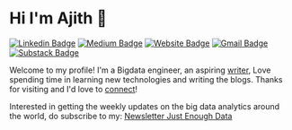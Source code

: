# Hi I'm Ajith 👋
[![Linkedin Badge](https://img.shields.io/badge/-ajshetty28-blue?style=flat&logo=Linkedin&logoColor=white&link=https://www.linkedin.com/in/ajshetty28/)](https://www.linkedin.com/in/ajshetty28/)
[![Medium Badge](https://img.shields.io/badge/-ajithshetty28-000000?style=flat&labelColor=000000&logo=Medium&link=https://ajithshetty28.medium.com/)](https://ajithshetty28.medium.com/)
[![Website Badge](https://img.shields.io/badge/-ajithshetty.github.io-47CCCC?style=flat&logo=Google-Chrome&logoColor=white&link=https://bigdatanerd.github.io)](https://ajithshetty.github.io/)
[![Gmail Badge](https://img.shields.io/badge/-ajithshetty28-c14438?style=flat&logo=Gmail&logoColor=white&link=mailto:ajithshetty28@gmail.com)](mailto:ajithshetty28@gmail.com)
[![Substack Badge](https://img.shields.io/badge/-justenoughdata-000000?style=flat&labelColor=000000&logo=Substack&link=https://justenoughdata.substack.com/)](justenoughdata.substack.com)

Welcome to my profile! I'm a Bigdata engineer, an aspiring [writer](https://ajithshetty28.medium.com), Love spending time in learning new technologies and writing the blogs. Thanks for visiting and I'd love to [connect](https://www.linkedin.com/in/ajshetty28/)!

Interested in getting the weekly updates on the big data analytics around the world, do subscribe to my: [Newsletter Just Enough Data](https://justenoughdata.substack.com)
